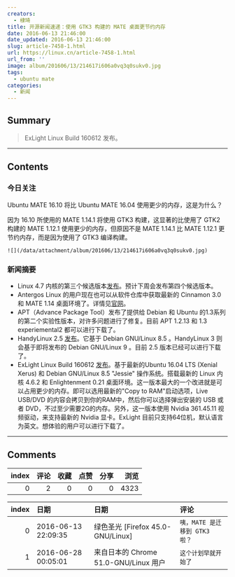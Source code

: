 ```yaml
---
creators:
  - 棣琦
title: 开源新闻速递：使用 GTK3 构建的 MATE 桌面更节约内存
date: 2016-06-13 21:46:00
date_updated: 2016-06-13 21:46:00
slug: article-7458-1.html
url: https://linux.cn/article-7458-1.html
url_from: ''
image: album/201606/13/214617i606a0vq3q0sukv0.jpg
tags:
  - ubuntu mate
categories:
  - 新闻
---
```


## Summary

> ExLight Linux Build 160612 发布。

***

<!-- more -->

## Contents

### 今日关注

Ubuntu MATE 16.10 将比 Ubuntu MATE 16.04 使用更少的内存，这是为什么？

因为 16.10 所使用的 MATE 1.14.1 将使用 GTK3 构建，这显著的比使用了 GTK2 构建的 MATE 1.12.1 使用更少的内存，但原因不是 MATE 1.14.1 比 MATE 1.12.1 更节约内存，而是因为使用了 GTK3 编译构建。

`![](/data/attachment/album/201606/13/214617i606a0vq3q0sukv0.jpg)`

### 新闻摘要

* Linux 4.7 内核的第三个候选版本[发布](http://lkml.iu.edu/hypermail/linux/kernel/1606.1/03596.html)。预计下周会发布第四个候选版本。
* Antergos Linux 的用户现在也可以从软件仓库中获取最新的 Cinnamon 3.0 和 MATE 1.14 桌面环境了。详情见[官网](https://antergos.com/blog/antergos-repo-now-includes-latest-mate-cinnamon-packages/)。
* APT（Advance Package Tool）发布了提供给 Debian 和 Ubuntu 的1.3系列的第二个实验性版本，对许多问题进行了修复。目前 APT 1.2.13 和 1.3 experiemental2 都可以进行下载了。
* HandyLinux 2.5 [发布](http://blog.handylinux.org/article247/dix-changements-apportes-par-handylinux-2-5-le-septieme-va-vous-etonner)。它基于 Debian GNU/Linux 8.5 。HandyLinux 3 则会基于即将发布的 Debian GNU/Linux 9 。目前 2.5 版本已经可以进行下载了。
* ExLight Linux Build 160612 [发布](https://extonlinux.wordpress.com/2016/06/12/exlight-64-bit-linux-live-dvd-with-enlightenment-0-20-99-0-and-kernel-4-6-2-exlight/)。基于最新的Ubuntu 16.04 LTS (Xenial Xerus) 和 Debian GNU/Linux 8.5 "Jessie" 操作系统。搭载最新的 Linux 内核 4.6.2 和 Enlightenment 0.21 桌面环境。这一版本最大的一个改进就是可以占用更少的内存。即可以选用最新的"Copy to RAM"启动选项，Live USB/DVD 的内容会拷贝到你的RAM中，然后你可以选择弹出安装的 USB 或者 DVD，不过至少需要2G的内存。另外，这一版本使用 Nvidia 361.45.11 视频驱动，来支持最新的 Nvidia 显卡。ExLight 目前只支持64位机，默认语言为英文。想体验的用户可以进行下载了。

***

## Comments


|   index |   评论 |   收藏 |   点赞 |   分享 |   浏览 |
|--------:|-------:|-------:|-------:|-------:|-------:|
|       0 |      2 |      0 |      0 |      0 |   4323 |

|   index | 日期                | 日期                                  | 评论                          |
|--------:|:--------------------|:--------------------------------------|:------------------------------|
|       0 | 2016-06-13 22:09:35 | 绿色圣光 [Firefox 45.0-GNU/Linux]     | `咦，MATE 是迁移到 GTK3 啦？` |
|       1 | 2016-06-28 00:05:01 | 来自日本的 Chrome 51.0-GNU/Linux 用户 | `这个计划早就开始了`          |
